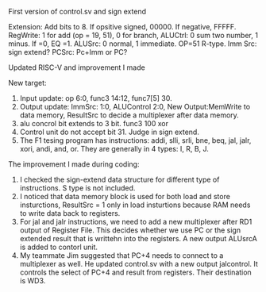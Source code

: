 
First version of control.sv and sign extend

Extension: Add bits to 8. If opsitive signed, 00000. If negative, FFFFF.
RegWrite: 1 for add  (op = 19, 51), 0 for branch,
ALUCtrl: 0 sum two number, 1 minus. If =0, EQ =1.
ALUSrc: 0 normal, 1 immediate.
OP=51 R-type.
Imm Src: sign extend?
PCSrc: Pc+Imm or PC?



Updated RISC-V and improvement I made

New target:

1. Input update: op 6:0, func3 14:12, func7[5]    30.
2. Output update: ImmSrc: 1:0, ALUControl 2:0,    New Output:MemWrite to data memory,    ResultSrc to decide a multiplexer after data memory.
3. alu concrol bit extends to 3 bit. func3   100     xor
4. Control unit do not accept bit 31. Judge in sign extend.
5. The F1 tesing program has instructions: addi, slli, srli, bne, beq, jal, jalr, xori, andi, and, or. They are generally in 4 types: I, R, B, J.


The improvement I made during coding:
1. I checked the sign-extend data structure for different type of instructions. S type is not included.
2. I noticed that data memory block is used for both load and store insturctions, ResultSrc = 1 only in load insturtions because RAM needs to write data back to registers.
3. For jal and jalr instructions, we need to add a new multiplexer after RD1 output of Register File. This decides whether we use PC or the sign extended result that is writtehn into the registers. A new output ALUsrcA is added to contorl unit.
4. My teammate Jim suggested that PC+4 needs to connect to a multiplexer as well. He updated control.sv with a new output jalcontrol. It controls the select of PC+4 and result from registers. Their destination is WD3.
